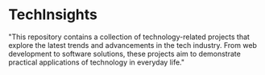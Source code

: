 # TechInsights
"This repository contains a collection of technology-related projects that explore the latest trends and advancements in the tech industry. From web development to software solutions, these projects aim to demonstrate practical applications of technology in everyday life."
